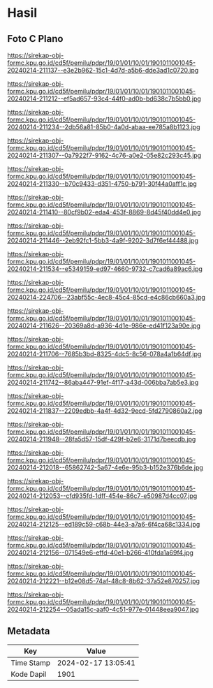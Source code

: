 # Hasil

## Foto C Plano

https://sirekap-obj-formc.kpu.go.id/cd5f/pemilu/pdpr/19/01/01/10/01/1901011001045-20240214-211137--e3e2b962-15c1-4d7d-a5b6-dde3ad1c0720.jpg

https://sirekap-obj-formc.kpu.go.id/cd5f/pemilu/pdpr/19/01/01/10/01/1901011001045-20240214-211212--ef5ad657-93c4-44f0-ad0b-bd638c7b5bb0.jpg

https://sirekap-obj-formc.kpu.go.id/cd5f/pemilu/pdpr/19/01/01/10/01/1901011001045-20240214-211234--2db56a81-85b0-4a0d-abaa-ee785a8b1123.jpg

https://sirekap-obj-formc.kpu.go.id/cd5f/pemilu/pdpr/19/01/01/10/01/1901011001045-20240214-211307--0a7922f7-9162-4c76-a0e2-05e82c293c45.jpg

https://sirekap-obj-formc.kpu.go.id/cd5f/pemilu/pdpr/19/01/01/10/01/1901011001045-20240214-211330--b70c9433-d351-4750-b791-30f44a0aff1c.jpg

https://sirekap-obj-formc.kpu.go.id/cd5f/pemilu/pdpr/19/01/01/10/01/1901011001045-20240214-211410--80cf9b02-eda4-453f-8869-8d45f40dd4e0.jpg

https://sirekap-obj-formc.kpu.go.id/cd5f/pemilu/pdpr/19/01/01/10/01/1901011001045-20240214-211446--2eb92fc1-5bb3-4a9f-9202-3d7f6ef44488.jpg

https://sirekap-obj-formc.kpu.go.id/cd5f/pemilu/pdpr/19/01/01/10/01/1901011001045-20240214-211534--e5349159-ed97-4660-9732-c7cad6a89ac6.jpg

https://sirekap-obj-formc.kpu.go.id/cd5f/pemilu/pdpr/19/01/01/10/01/1901011001045-20240214-224706--23abf55c-4ec8-45c4-85cd-e4c86cb660a3.jpg

https://sirekap-obj-formc.kpu.go.id/cd5f/pemilu/pdpr/19/01/01/10/01/1901011001045-20240214-211626--20369a8d-a936-4d1e-986e-ed41f123a90e.jpg

https://sirekap-obj-formc.kpu.go.id/cd5f/pemilu/pdpr/19/01/01/10/01/1901011001045-20240214-211706--7685b3bd-8325-4dc5-8c56-078a4a1b64df.jpg

https://sirekap-obj-formc.kpu.go.id/cd5f/pemilu/pdpr/19/01/01/10/01/1901011001045-20240214-211742--86aba447-91ef-4f17-a43d-006bba7ab5e3.jpg

https://sirekap-obj-formc.kpu.go.id/cd5f/pemilu/pdpr/19/01/01/10/01/1901011001045-20240214-211837--2209edbb-4a4f-4d32-9ecd-5fd2790860a2.jpg

https://sirekap-obj-formc.kpu.go.id/cd5f/pemilu/pdpr/19/01/01/10/01/1901011001045-20240214-211948--28fa5d57-15df-429f-b2e6-3171d7beecdb.jpg

https://sirekap-obj-formc.kpu.go.id/cd5f/pemilu/pdpr/19/01/01/10/01/1901011001045-20240214-212018--65862742-5a67-4e6e-95b3-b152e376b6de.jpg

https://sirekap-obj-formc.kpu.go.id/cd5f/pemilu/pdpr/19/01/01/10/01/1901011001045-20240214-212053--cfd935fd-1dff-454e-86c7-e50987d4cc07.jpg

https://sirekap-obj-formc.kpu.go.id/cd5f/pemilu/pdpr/19/01/01/10/01/1901011001045-20240214-212125--ed189c59-c68b-44e3-a7a6-6f4ca68c1334.jpg

https://sirekap-obj-formc.kpu.go.id/cd5f/pemilu/pdpr/19/01/01/10/01/1901011001045-20240214-212156--071549e6-effd-40e1-b266-410fda1a69f4.jpg

https://sirekap-obj-formc.kpu.go.id/cd5f/pemilu/pdpr/19/01/01/10/01/1901011001045-20240214-212221--b12e08d5-74af-48c8-8b62-37a52e870257.jpg

https://sirekap-obj-formc.kpu.go.id/cd5f/pemilu/pdpr/19/01/01/10/01/1901011001045-20240214-212254--05ada15c-aaf0-4c51-977e-01448eea9047.jpg


## Metadata

| Key        | Value               |
| ---------- | ------------------- |
| Time Stamp | 2024-02-17 13:05:41 |
| Kode Dapil | 1901                |



